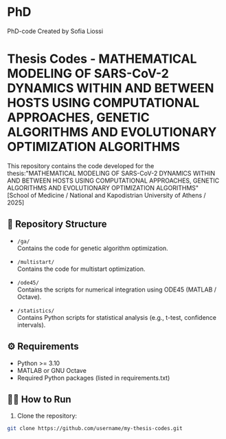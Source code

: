 # PhD
PhD-code
Created by Sofia Liossi
# Thesis Codes - MATHEMATICAL MODELING OF SARS-CoV-2 DYNAMICS WITHIN AND BETWEEN HOSTS USING COMPUTATIONAL APPROACHES, GENETIC ALGORITHMS AND EVOLUTIONARY OPTIMIZATION ALGORITHMS

This repository contains the code developed for the thesis:"MATHEMATICAL MODELING OF SARS-CoV-2 DYNAMICS WITHIN AND BETWEEN HOSTS USING COMPUTATIONAL APPROACHES, GENETIC ALGORITHMS AND EVOLUTIONARY OPTIMIZATION ALGORITHMS"  
[School of Medicine / National and Kapodistrian University of Athens / 2025]

## 📂 Repository Structure

- `/ga/`  
  Contains the code for genetic algorithm optimization.

- `/multistart/`  
  Contains the code for multistart optimization.

- `/ode45/`  
  Contains the scripts for numerical integration using ODE45 (MATLAB / Octave).

- `/statistics/`  
  Contains Python scripts for statistical analysis (e.g., t-test, confidence intervals).

## ⚙️ Requirements

- Python >= 3.10  
- MATLAB or GNU Octave  
- Required Python packages (listed in requirements.txt)

## 🏃‍♂️ How to Run

1. Clone the repository:  
```bash
git clone https://github.com/username/my-thesis-codes.git
